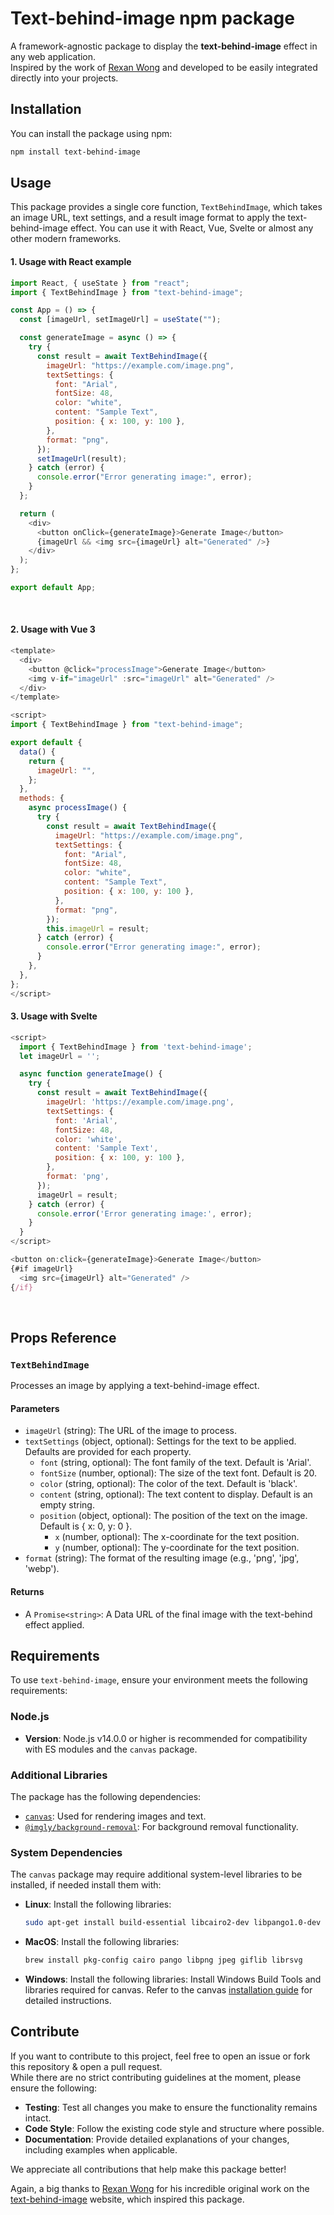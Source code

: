 # Text-behind-image npm package

A framework-agnostic package to display the **text-behind-image** effect in any web application.  
Inspired by the work of [Rexan Wong](https://x.com/rexan_wong) and developed to be easily integrated directly into your projects.

## Installation

You can install the package using npm:

```bash
npm install text-behind-image
```

## Usage

This package provides a single core function, `TextBehindImage`, which takes an image URL, text settings, and a result image format to apply the text-behind-image effect. You can use it with React, Vue, Svelte or almost any other modern frameworks.

#### 1. Usage with React example

```javascript
import React, { useState } from "react";
import { TextBehindImage } from "text-behind-image";

const App = () => {
  const [imageUrl, setImageUrl] = useState("");

  const generateImage = async () => {
    try {
      const result = await TextBehindImage({
        imageUrl: "https://example.com/image.png",
        textSettings: {
          font: "Arial",
          fontSize: 48,
          color: "white",
          content: "Sample Text",
          position: { x: 100, y: 100 },
        },
        format: "png",
      });
      setImageUrl(result);
    } catch (error) {
      console.error("Error generating image:", error);
    }
  };

  return (
    <div>
      <button onClick={generateImage}>Generate Image</button>
      {imageUrl && <img src={imageUrl} alt="Generated" />}
    </div>
  );
};

export default App;
```

<br>

#### 2. Usage with Vue 3

```javascript
<template>
  <div>
    <button @click="processImage">Generate Image</button>
    <img v-if="imageUrl" :src="imageUrl" alt="Generated" />
  </div>
</template>

<script>
import { TextBehindImage } from "text-behind-image";

export default {
  data() {
    return {
      imageUrl: "",
    };
  },
  methods: {
    async processImage() {
      try {
        const result = await TextBehindImage({
          imageUrl: "https://example.com/image.png",
          textSettings: {
            font: "Arial",
            fontSize: 48,
            color: "white",
            content: "Sample Text",
            position: { x: 100, y: 100 },
          },
          format: "png",
        });
        this.imageUrl = result;
      } catch (error) {
        console.error("Error generating image:", error);
      }
    },
  },
};
</script>
```

#### 3. Usage with Svelte

```javascript
<script>
  import { TextBehindImage } from 'text-behind-image';
  let imageUrl = '';

  async function generateImage() {
    try {
      const result = await TextBehindImage({
        imageUrl: 'https://example.com/image.png',
        textSettings: {
          font: 'Arial',
          fontSize: 48,
          color: 'white',
          content: 'Sample Text',
          position: { x: 100, y: 100 },
        },
        format: 'png',
      });
      imageUrl = result;
    } catch (error) {
      console.error('Error generating image:', error);
    }
  }
</script>

<button on:click={generateImage}>Generate Image</button>
{#if imageUrl}
  <img src={imageUrl} alt="Generated" />
{/if}
```

<br>

## Props Reference

### `TextBehindImage`

Processes an image by applying a text-behind-image effect.

#### **Parameters**

- `imageUrl` (string): The URL of the image to process.
- `textSettings` (object, optional): Settings for the text to be applied. Defaults are provided for each property.
  - `font` (string, optional): The font family of the text. Default is 'Arial'.
  - `fontSize` (number, optional): The size of the text font. Default is 20.
  - `color` (string, optional): The color of the text. Default is 'black'.
  - `content` (string, optional): The text content to display. Default is an empty string.
  - `position` (object, optional): The position of the text on the image. Default is { x: 0, y: 0 }.
    - `x` (number, optional): The x-coordinate for the text position.
    - `y` (number, optional): The y-coordinate for the text position.
- `format` (string): The format of the resulting image (e.g., 'png', 'jpg', 'webp').

#### **Returns**

- A `Promise<string>`: A Data URL of the final image with the text-behind effect applied.

## Requirements

To use `text-behind-image`, ensure your environment meets the following requirements:

### Node.js

- **Version**: Node.js v14.0.0 or higher is recommended for compatibility with ES modules and the `canvas` package.

### Additional Libraries

The package has the following dependencies:

- [`canvas`](https://www.npmjs.com/package/canvas): Used for rendering images and text.
- [`@imgly/background-removal`](https://www.npmjs.com/package/@imgly/background-removal): For background removal functionality.

### System Dependencies

The `canvas` package may require additional system-level libraries to be installed, if needed install them with:

- **Linux**: Install the following libraries:
  ```bash
  sudo apt-get install build-essential libcairo2-dev libpango1.0-dev libjpeg-dev libgif-dev librsvg2-dev
  ```
- **MacOS**: Install the following libraries:
  ```bash
  brew install pkg-config cairo pango libpng jpeg giflib librsvg
  ```
- **Windows**: Install the following libraries:
  Install Windows Build Tools and libraries required for canvas. Refer to the canvas [installation guide](https://github.com/Automattic/node-canvas/wiki/Installation:-Windows) for detailed instructions.

## Contribute

If you want to contribute to this project, feel free to open an issue or fork this repository & open a pull request.  
While there are no strict contributing guidelines at the moment, please ensure the following:

- **Testing**: Test all changes you make to ensure the functionality remains intact.  
- **Code Style**: Follow the existing code style and structure where possible.  
- **Documentation**: Provide detailed explanations of your changes, including examples when applicable.

We appreciate all contributions that help make this package better!

Again, a big thanks to [Rexan Wong](https://x.com/rexan_wong) for his incredible original work on the [text-behind-image](https://textbehindimage.rexanwong.xyz/) website, which inspired this package.
